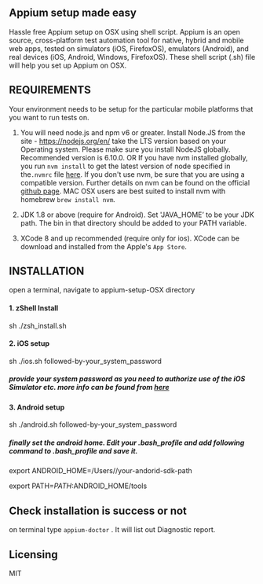 ## Appium setup made easy

Hassle free Appium setup on OSX using shell script.
Appium is an open source, cross-platform test automation tool for native, hybrid and mobile web apps, tested on simulators (iOS, FirefoxOS), emulators (Android), and real devices (iOS, Android, Windows, FirefoxOS). These shell script (.sh) file will help you set up Appium on OSX.

## REQUIREMENTS

Your environment needs to be setup for the particular mobile platforms that you want to run tests on.

1. You will need node.js and npm v6 or greater. Install Node.JS from the site - https://nodejs.org/en/  take the LTS version based on your Operating system. Please make sure you install NodeJS globally. Recommended version is 6.10.0. OR  If you have nvm installed globally, you run `nvm install` to get the latest version of node specified in the`.nvmrc` file [here](/.nvmrc).  If you don't use nvm, be sure that you are using a compatible version. Further details on nvm can be found on the official [github page](https://github.com/creationix/nvm). MAC OSX users are best suited to install nvm with homebrew `brew install nvm`.

2. JDK 1.8 or above (require for Android). Set 'JAVA_HOME’ to be your JDK path. The bin in that directory should be added to your PATH variable.
3. XCode 8 and up recommended (require only for ios). XCode can be download and installed from the Apple's `App Store`.

## INSTALLATION

open a terminal, navigate to appium-setup-OSX directory
#### 1. zShell Install
  sh ./zsh_install.sh

#### 2. iOS setup

  sh ./ios.sh followed-by-your_system_password

##### provide your system password as you need to authorize use of the iOS Simulator etc. more info can be found from [here](http://appium.io/slate/en/master/?javascript#about-appium)

#### 3. Android setup

  sh ./android.sh followed-by-your_system_password

##### finally set the android home. Edit your .bash_profile and add following command to .bash_profile and save it.

  export ANDROID_HOME=/Users/<username>/your-andorid-sdk-path

  export PATH=$PATH:$ANDROID_HOME/tools

## Check installation is success or not
on terminal type `appium-doctor` . It will list out Diagnostic report.

## Licensing

MIT
